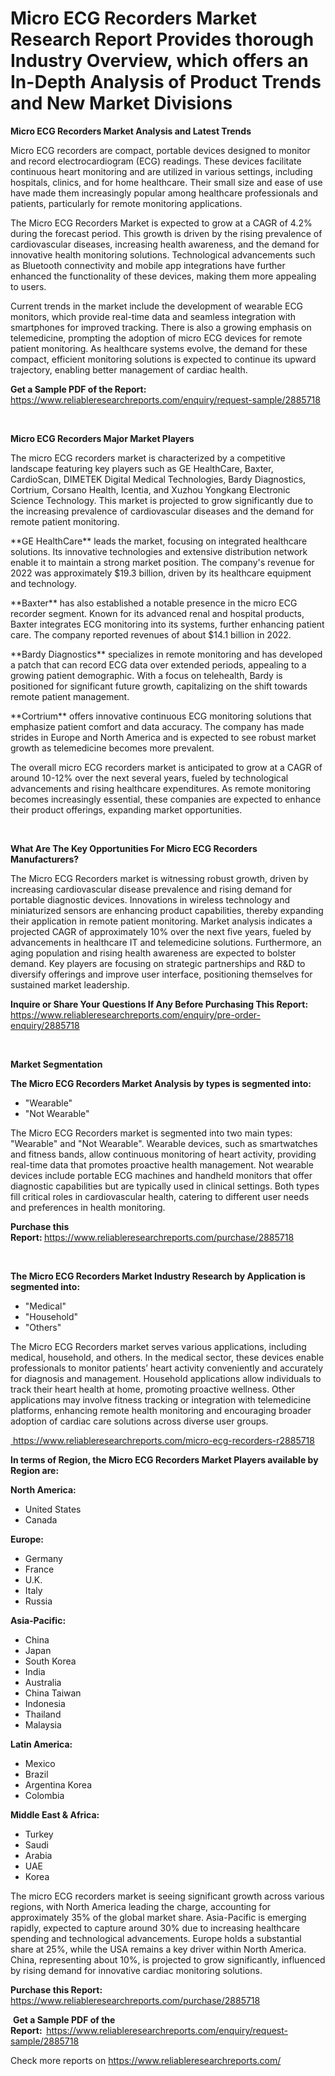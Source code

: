 <p><h1>Micro ECG Recorders Market Research Report Provides thorough Industry Overview, which offers an In-Depth Analysis of Product Trends and New Market Divisions</h1></p><p><strong>Micro ECG Recorders Market Analysis and Latest Trends</strong></p>
<p><p>Micro ECG recorders are compact, portable devices designed to monitor and record electrocardiogram (ECG) readings. These devices facilitate continuous heart monitoring and are utilized in various settings, including hospitals, clinics, and for home healthcare. Their small size and ease of use have made them increasingly popular among healthcare professionals and patients, particularly for remote monitoring applications.</p><p>The Micro ECG Recorders Market is expected to grow at a CAGR of 4.2% during the forecast period. This growth is driven by the rising prevalence of cardiovascular diseases, increasing health awareness, and the demand for innovative health monitoring solutions. Technological advancements such as Bluetooth connectivity and mobile app integrations have further enhanced the functionality of these devices, making them more appealing to users.</p><p>Current trends in the market include the development of wearable ECG monitors, which provide real-time data and seamless integration with smartphones for improved tracking. There is also a growing emphasis on telemedicine, prompting the adoption of micro ECG devices for remote patient monitoring. As healthcare systems evolve, the demand for these compact, efficient monitoring solutions is expected to continue its upward trajectory, enabling better management of cardiac health.</p></p>
<p><strong>Get a Sample PDF of the Report:&nbsp;</strong> <a href="https://www.reliableresearchreports.com/enquiry/request-sample/2885718?utm_campaign=3213&utm_medium=2&utm_source=Github&utm_content=ia&utm_term=13032025&utm_id=micro-ecg-recorders">https://www.reliableresearchreports.com/enquiry/request-sample/2885718</a></p>
<p>&nbsp;</p>
<p><strong>Micro ECG Recorders Major Market Players</strong></p>
<p><p>The micro ECG recorders market is characterized by a competitive landscape featuring key players such as GE HealthCare, Baxter, CardioScan, DIMETEK Digital Medical Technologies, Bardy Diagnostics, Cortrium, Corsano Health, Icentia, and Xuzhou Yongkang Electronic Science Technology. This market is projected to grow significantly due to the increasing prevalence of cardiovascular diseases and the demand for remote patient monitoring.</p><p>**GE HealthCare** leads the market, focusing on integrated healthcare solutions. Its innovative technologies and extensive distribution network enable it to maintain a strong market position. The company's revenue for 2022 was approximately $19.3 billion, driven by its healthcare equipment and technology.</p><p>**Baxter** has also established a notable presence in the micro ECG recorder segment. Known for its advanced renal and hospital products, Baxter integrates ECG monitoring into its systems, further enhancing patient care. The company reported revenues of about $14.1 billion in 2022.</p><p>**Bardy Diagnostics** specializes in remote monitoring and has developed a patch that can record ECG data over extended periods, appealing to a growing patient demographic. With a focus on telehealth, Bardy is positioned for significant future growth, capitalizing on the shift towards remote patient management.</p><p>**Cortrium** offers innovative continuous ECG monitoring solutions that emphasize patient comfort and data accuracy. The company has made strides in Europe and North America and is expected to see robust market growth as telemedicine becomes more prevalent.</p><p>The overall micro ECG recorders market is anticipated to grow at a CAGR of around 10-12% over the next several years, fueled by technological advancements and rising healthcare expenditures. As remote monitoring becomes increasingly essential, these companies are expected to enhance their product offerings, expanding market opportunities.</p></p>
<p>&nbsp;</p>
<p><strong>What Are The Key Opportunities For Micro ECG Recorders Manufacturers?</strong></p>
<p><p>The Micro ECG Recorders market is witnessing robust growth, driven by increasing cardiovascular disease prevalence and rising demand for portable diagnostic devices. Innovations in wireless technology and miniaturized sensors are enhancing product capabilities, thereby expanding their application in remote patient monitoring. Market analysis indicates a projected CAGR of approximately 10% over the next five years, fueled by advancements in healthcare IT and telemedicine solutions. Furthermore, an aging population and rising health awareness are expected to bolster demand. Key players are focusing on strategic partnerships and R&D to diversify offerings and improve user interface, positioning themselves for sustained market leadership.</p></p>
<p><strong>Inquire or Share Your Questions If Any Before Purchasing This Report:</strong> <a href="https://www.reliableresearchreports.com/enquiry/pre-order-enquiry/2885718?utm_campaign=3213&utm_medium=2&utm_source=Github&utm_content=ia&utm_term=13032025&utm_id=micro-ecg-recorders">https://www.reliableresearchreports.com/enquiry/pre-order-enquiry/2885718</a></p>
<p>&nbsp;</p>
<p><strong>Market Segmentation</strong></p>
<p><strong>The Micro ECG Recorders Market Analysis by types is segmented into:</strong></p>
<p><ul><li>"Wearable"</li><li>"Not Wearable"</li></ul></p>
<p><p>The Micro ECG Recorders market is segmented into two main types: "Wearable" and "Not Wearable". Wearable devices, such as smartwatches and fitness bands, allow continuous monitoring of heart activity, providing real-time data that promotes proactive health management. Not wearable devices include portable ECG machines and handheld monitors that offer diagnostic capabilities but are typically used in clinical settings. Both types fill critical roles in cardiovascular health, catering to different user needs and preferences in health monitoring.</p></p>
<p><strong>Purchase this Report:&nbsp;</strong><a href="https://www.reliableresearchreports.com/purchase/2885718?utm_campaign=3213&utm_medium=2&utm_source=Github&utm_content=ia&utm_term=13032025&utm_id=micro-ecg-recorders">https://www.reliableresearchreports.com/purchase/2885718</a></p>
<p>&nbsp;</p>
<p><strong>The Micro ECG Recorders Market Industry Research by Application is segmented into:</strong></p>
<p><ul><li>"Medical"</li><li>"Household"</li><li>"Others"</li></ul></p>
<p><p>The Micro ECG Recorders market serves various applications, including medical, household, and others. In the medical sector, these devices enable professionals to monitor patients’ heart activity conveniently and accurately for diagnosis and management. Household applications allow individuals to track their heart health at home, promoting proactive wellness. Other applications may involve fitness tracking or integration with telemedicine platforms, enhancing remote health monitoring and encouraging broader adoption of cardiac care solutions across diverse user groups.</p></p>
<p><a href="https://www.reliableresearchreports.com/micro-ecg-recorders-r2885718?utm_campaign=3213&utm_medium=2&utm_source=Github&utm_content=ia&utm_term=13032025&utm_id=micro-ecg-recorders">&nbsp;https://www.reliableresearchreports.com/micro-ecg-recorders-r2885718</a></p>
<p><strong>In terms of Region, the Micro ECG Recorders Market Players available by Region are:</strong></p>
<p>
    <p> <strong> North America: </strong>
        <ul>
            <li>United States</li>
            <li>Canada</li>
        </ul>
        </p> 
    <p> <strong> Europe: </strong>
        <ul>
            <li>Germany</li>
            <li>France</li>
            <li>U.K.</li>
            <li>Italy</li>
            <li>Russia</li>
        </ul>
        </p> 
    <p> <strong> Asia-Pacific: </strong>
        <ul>
            <li>China</li>
            <li>Japan</li>
            <li>South Korea</li>
            <li>India</li>
            <li>Australia</li>
            <li>China Taiwan</li>
            <li>Indonesia</li>
            <li>Thailand</li>
            <li>Malaysia</li>
        </ul>
        </p> 
    <p> <strong> Latin America: </strong>
        <ul>
            <li>Mexico</li>
            <li>Brazil</li>
            <li>Argentina Korea</li>
            <li>Colombia</li>
        </ul>
        </p> 
    <p> <strong> Middle East & Africa: </strong>
        <ul>
            <li>Turkey</li>
            <li>Saudi</li>
            <li>Arabia</li>
            <li>UAE</li>
            <li>Korea</li>
        </ul>
    </p>
    </p>
<p><p>The micro ECG recorders market is seeing significant growth across various regions, with North America leading the charge, accounting for approximately 35% of the global market share. Asia-Pacific is emerging rapidly, expected to capture around 30% due to increasing healthcare spending and technological advancements. Europe holds a substantial share at 25%, while the USA remains a key driver within North America. China, representing about 10%, is projected to grow significantly, influenced by rising demand for innovative cardiac monitoring solutions.</p></p>
<p><strong>Purchase this Report: </strong><a href="https://www.reliableresearchreports.com/purchase/2885718?utm_campaign=3213&utm_medium=2&utm_source=Github&utm_content=ia&utm_term=13032025&utm_id=micro-ecg-recorders">https://www.reliableresearchreports.com/purchase/2885718</a></p>
<p>&nbsp;<strong>Get a Sample PDF of the Report:&nbsp;&nbsp;</strong><a href="https://www.reliableresearchreports.com/enquiry/request-sample/2885718?utm_campaign=3213&utm_medium=2&utm_source=Github&utm_content=ia&utm_term=13032025&utm_id=micro-ecg-recorders">https://www.reliableresearchreports.com/enquiry/request-sample/2885718</a></p>
<p><strong></strong></p>
<p>Check more reports on <a href="https://www.reliableresearchreports.com/?utm_campaign=3213&utm_medium=2&utm_source=Github&utm_content=ia&utm_term=13032025&utm_id=micro-ecg-recorders">https://www.reliableresearchreports.com/</a></p>